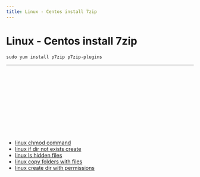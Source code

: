 ```yaml
---
title: Linux - Centos install 7zip
---
```


<h1 class="header">Linux - Centos install 7zip</h1>

```code
sudo yum install p7zip p7zip-plugins
```

<hr>

<div style="margin-top:200px;">
    <ul>
        <li>
            <a href="https://mirakmalsulton.github.io/notes/2019/08/06/linux-chmod-command">
                linux chmod command
            </a>
        </li>
        <li>
            <a href="https://mirakmalsulton.github.io/notes/2019/08/06/linux-if-dir-not-exists-create">
                linux if dir not exists create
            </a>
        </li>
        <li>
            <a href="https://mirakmalsulton.github.io/notes/2019/08/06/linux-ls-hidden-files">
                linux ls hidden files
            </a>
        </li>
        <li>
            <a href="https://mirakmalsulton.github.io/notes/2019/08/07/linux-copy-folders-with-files">
                linux copy folders with files
            </a>
        </li>
        <li>
            <a href="https://mirakmalsulton.github.io/notes/2019/08/07/linux-create-dir-with-permissions">
                linux create dir with permissions
            </a>
        </li>
    </ul>
</div>